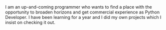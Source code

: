 
I am an up-and-coming programmer who wants to find a place with the opportunity to broaden horizons and
get commercial experience as Python Developer. I have been learning for a year and I did my own projects which I insist on checking it out.







